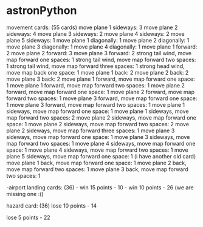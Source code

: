 # astronPython

movement cards: (55 cards)
move plane 1 sideways: 3
move plane 2 sideways: 4
move plane 3 sideways: 2
move plane 4 sideways: 2
move plane 5 sideways: 1
move plane 1 diagonally: 1
move plane 2 diagonally: 1
move plane 3 diagonally: 1
move plane 4 diagonally: 1
move plane 1 forward: 2
move plane 2 forward: 3
move plane 3 forward: 2
strong tail wind, move map forward one spaces: 1
strong tail wind, move map forward two spaces: 1
strong tail wind, move map forward three spaces: 1
strong head wind, move map back one space: 1
move plane 1 back: 2
move plane 2 back: 2
move plane 3 back: 2
move plane 1 forward, move map forward one space: 1
move plane 1 forward, move map forward two spaces: 1
move plane 2 forward, move map forward one space: 1
move plane 2 forward, move map forward two spaces: 1
move plane 3 forward, move map forward one space: 1
move plane 3 forward, move map forward two spaces: 1
move plane 1 sideways, move map forward one space: 1
move plane 1 sideways, move map forward two spaces: 2
move plane 2 sideways, move map forward one space: 1
move plane 2 sideways, move map forward two spaces: 2
move plane 2 sideways, move map forward three spaces: 1
move plane 3 sideways, move map forward one space: 1
move plane 3 sideways, move map forward two spaces: 1
move plane 4 sideways, move map forward one space: 1
move plane 4 sideways, move map forward two spaces: 1
move plane 5 sideways, move map forward one space: 1 (i have another old card)
move plane 1 back, move map forward one space: 1
move plane 2 back, move map forward two spaces: 1
move plane 3 back, move map forward two spaces: 1

-airport landing cards: (36) - win 15 points - 10 - win 10 points - 26 (we are missing one :()

hazard card: (36)
lose 10 points - 14

lose 5 points - 22 

